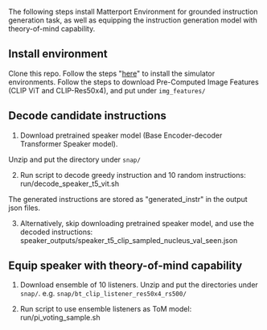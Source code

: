 The following steps install Matterport Environment for grounded instruction generation task, as well as equipping the instruction generation model with theory-of-mind capability.


## Install environment

Clone this repo. Follow the steps "[here](https://github.com/clip-vil/CLIP-ViL/tree/master/CLIP-ViL-VLN)" to install the simulator environments. Follow the steps to download Pre-Computed Image Features (CLIP ViT and CLIP-Res50x4), and put under `img_features/`



## Decode candidate instructions

1. Download pretrained speaker model (Base Encoder-decoder Transformer Speaker model). 

Unzip and put the directory under `snap/`


2. Run script to decode greedy instruction and 10 random instructions:
run/decode_speaker_t5_vit.sh

The generated instructions are stored as "generated_instr" in the output json files.

3. Alternatively, skip downloading pretrained speaker model, and use the decoded instructions:
speaker_outputs/speaker_t5_clip_sampled_nucleus_val_seen.json



## Equip speaker with theory-of-mind capability

1. Download ensemble of 10 listeners. Unzip and put the directories under `snap/`.
e.g. `snap/bt_clip_listener_res50x4_rs500/`

2. Run script to use ensemble listeners as ToM model:
run/pi_voting_sample.sh

